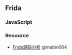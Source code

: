 ## Frida
### JavaScript

### Resource
- [Frida源码分析](https://mabin004.github.io/2018/07/31/Mac%E4%B8%8A%E7%BC%96%E8%AF%91Frida/) @mabin004
